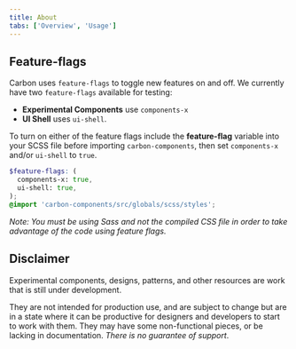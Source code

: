 ```yaml
---
title: About
tabs: ['Overview', 'Usage']
---
```


## Feature-flags

Carbon uses `feature-flags` to toggle new features on and off. We currently have two `feature-flags` available for testing: 

   - **Experimental Components** use `components-x` 
   - **UI Shell** uses `ui-shell`.


To turn on either of the feature flags include the **feature-flag** variable into your SCSS file before importing `carbon-components`, then set `components-x` and/or `ui-shell` to `true`.

```scss
$feature-flags: (
  components-x: true,
  ui-shell: true,
);
@import 'carbon-components/src/globals/scss/styles';
```

_Note: You must be using Sass and not the compiled CSS file in order to take advantage of the code using feature flags._

## Disclaimer

Experimental components, designs, patterns, and other resources are work that is still under development.

They are not intended for production use, and are subject to change but are in a state where it can be productive for designers and developers to start to work with them. They may have some non-functional pieces, or be lacking in documentation. _There is no guarantee of support_.
